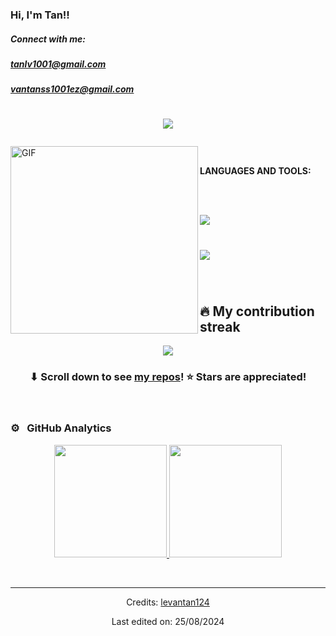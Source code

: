### Hi, I'm Tan!!

##### Connect with me: 

##### tanlv1001@gmail.com
##### vantanss1001ez@gmail.com

<h1 align="center">
  <p align="center">
	<a href="https://github.com/Bouaskaoun">
		<img src="https://readme-typing-svg.herokuapp.com?lines=Computer+Science+Student;Le+Van+Tan;Freelancer&center=true&width=420&height=55">
	</a>
</p>
</h1>

<a target="_blank"><img align="left" height="300" width="300" alt="GIF" src="https://github.com/JayantGoel001/JayantGoel001/blob/master/GIF/github.gif"></a>
<br/>


**LANGUAGES AND TOOLS:**  


<br/>
<br/>
<p align="lef">
  <a href="https://skillicons.dev">
    <img src="https://skillicons.dev/icons?i=py,django,flask,react,c,cpp,cs,js,tailwind,html,css,jquery,r,nodejs" />
  </a>
</p>

#
<p align="lef">
  <a href="https://skillicons.dev">
    <img src="https://skillicons.dev/icons?i=github,git,pycharm,postman,visualstudio,vscode,mysql,figma,sublime," />
  </a>
</p>


<br/>

#
## 🔥 My contribution streak

<p align="center">
  <a href="https://github.com/levantan124/github-readme-streak-stats">
    <img src="https://github-readme-streak-stats.herokuapp.com/?user=levantan124#version3"/>
  </a>
</p>

<h3 align="center">⬇ Scroll down to see <a href="https://github.com/levantan124?tab=repositories">my repos</a>! ⭐ Stars are appreciated!</h3>




<br/>

### ⚙️ &nbsp; GitHub Analytics

<p align="center">
<a href="https://github.com/levantan124">
  <img height="180em" src="https://github-readme-stats-eight-theta.vercel.app/api?username=levantan124&show_icons=true&theme=vue-light&include_all_commits=true&count_private=true" />
  <img height="180em" src="https://github-readme-stats-eight-theta.vercel.app/api/top-langs/?username=levantan124&layout=compact&exclude_lang=java+r&theme=vue-light" />
</a>
</p>



<div align="center">


<br/>


------

Credits: [levantan124](https://github.com/levantan124)

Last edited on: 25/08/2024

